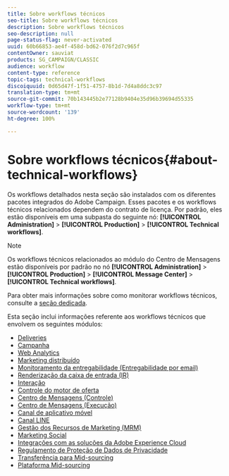 ```yaml
---
title: Sobre workflows técnicos
seo-title: Sobre workflows técnicos
description: Sobre workflows técnicos
seo-description: null
page-status-flag: never-activated
uuid: 60b66853-ae4f-458d-bd62-076f2d7c965f
contentOwner: sauviat
products: SG_CAMPAIGN/CLASSIC
audience: workflow
content-type: reference
topic-tags: technical-workflows
discoiquuid: 0d65d47f-1f51-4757-8b1d-7d4a8ddc3c97
translation-type: tm+mt
source-git-commit: 70b143445b2e77128b9404e35d96b39694d55335
workflow-type: tm+mt
source-wordcount: '139'
ht-degree: 100%

---
```



# Sobre workflows técnicos{#about-technical-workflows}

Os workflows detalhados nesta seção são instalados com os diferentes pacotes integrados do Adobe Campaign. Esses pacotes e os workflows técnicos relacionados dependem do contrato de licença. Por padrão, eles estão disponíveis em uma subpasta do seguinte nó: **[!UICONTROL Administration]** > **[!UICONTROL Production]** > **[!UICONTROL Technical workflows]**.

>[!NOTE]
>
>Os workflows técnicos relacionados ao módulo do Centro de Mensagens estão disponíveis por padrão no nó **[!UICONTROL Administration]** > **[!UICONTROL Production]** > **[!UICONTROL Message Center]** > **[!UICONTROL Technical workflows]**.

Para obter mais informações sobre como monitorar workflows técnicos, consulte a [seção dedicada](../../workflow/using/monitoring-technical-workflows.md).

Esta seção inclui informações referente aos workflows técnicos que envolvem os seguintes módulos:

* [Deliveries](../../workflow/using/deliveries.md)
* [Campanha](../../workflow/using/campaign.md)
* [Web Analytics](../../workflow/using/web-analytics.md)
* [Marketing distribuído](../../workflow/using/distributed-marketing.md)
* [Monitoramento da entregabilidade (Entregabilidade por email)](../../workflow/using/email-deliverability.md)
* [Renderização da caixa de entrada (IR)](../../workflow/using/inbox-rendering.md)
* [Interação](../../workflow/using/interaction.md)
* [Controle do motor de oferta](../../workflow/using/control-of-offer-engine.md)
* [Centro de Mensagens (Controle)](../../workflow/using/message-center--control-.md)
* [Centro de Mensagens (Execução)](../../workflow/using/message-center--execution-.md)
* [Canal de aplicativo móvel](../../workflow/using/mobile-app-channel.md)
* [Canal LINE](../../workflow/using/line-channel.md)
* [Gestão dos Recursos de Marketing (MRM)](../../workflow/using/marketing-resources--mrm-.md)
* [Marketing Social](../../workflow/using/social-marketing.md)
* [Integrações com as soluções da Adobe Experience Cloud](../../workflow/using/integrations-with-adobe-experience-cloud-solutions.md)
* [Regulamento de Proteção de Dados de Privacidade](../../workflow/using/general-data-protection-regulation--gdpr-.md)
* [Transferência para Mid-sourcing](../../workflow/using/transfer-to-mid-sourcing.md)
* [Plataforma Mid-sourcing](../../workflow/using/mid-sourcing-platform.md)

